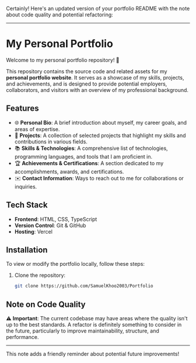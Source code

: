 Certainly! Here's an updated version of your portfolio README with the note about code quality and potential refactoring:

---

# My Personal Portfolio

Welcome to my personal portfolio repository! 🎉

This repository contains the source code and related assets for my **personal portfolio website**. It serves as a showcase of my skills, projects, and achievements, and is designed to provide potential employers, collaborators, and visitors with an overview of my professional background.

## Features

- 🌐 **Personal Bio**: A brief introduction about myself, my career goals, and areas of expertise.
- 💼 **Projects**: A collection of selected projects that highlight my skills and contributions in various fields.
- 📚 **Skills & Technologies**: A comprehensive list of technologies, programming languages, and tools that I am proficient in.
- 🏆 **Achievements & Certifications**: A section dedicated to my accomplishments, awards, and certifications.
- ✉️ **Contact Information**: Ways to reach out to me for collaborations or inquiries.

## Tech Stack

- **Frontend**: HTML, CSS, TypeScript
- **Version Control**: Git & GitHub
- **Hosting**: Vercel

## Installation

To view or modify the portfolio locally, follow these steps:

1. Clone the repository:
   ```bash
   git clone https://github.com/SamuelKhoo2003/Portfolio
   ```

## Note on Code Quality

⚠️ **Important**: The current codebase may have areas where the quality isn't up to the best standards. A refactor is definitely something to consider in the future, particularly to improve maintainability, structure, and performance.

---

This note adds a friendly reminder about potential future improvements!